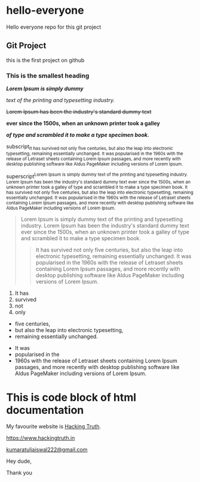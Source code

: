 # hello-everyone
Hello everyone repo for this git project

## Git Project

this is the first project on github

### This is the smallest heading


***Lorem Ipsum is simply dummy*** 

*text of the printing and typesetting industry.*

~~Lorem Ipsum has been the industry's standard dummy text~~

**ever since the 1500s, when an unknown printer took a galley**

***of type and scrambled it to make a type specimen book.***

subscript<sub>It has survived not only five centuries, but also the leap into electronic typesetting, remaining essentially unchanged. It was popularised in the 1960s with the release of Letraset sheets containing Lorem Ipsum passages, and more recently with desktop publishing software like Aldus PageMaker including versions of Lorem Ipsum.</sub>

superscript<sup>Lorem Ipsum is simply dummy text of the printing and typesetting industry. Lorem Ipsum has been the industry's standard dummy text ever since the 1500s, when an unknown printer took a galley of type and scrambled it to make a type specimen book. It has survived not only five centuries, but also the leap into electronic typesetting, remaining essentially unchanged. It was popularised in the 1960s with the release of Letraset sheets containing Lorem Ipsum passages, and more recently with desktop publishing software like Aldus PageMaker including versions of Lorem Ipsum.</sup>


> Lorem Ipsum is simply dummy text of the printing and typesetting industry. Lorem Ipsum has been the industry's standard dummy text ever since the 1500s, when an unknown printer took a galley of type and scrambled it to make a type specimen book. 
> 
>> It has survived not only five centuries, but also the leap into electronic typesetting, remaining essentially unchanged. It was popularised in the 1960s with the release of Letraset sheets containing Lorem Ipsum passages, and more recently with desktop publishing software like Aldus PageMaker including versions of Lorem Ipsum.

1. It has
2. survived
3. not
4. only 

- five centuries,
- but also the leap into electronic typesetting,
- remaining essentially unchanged.

* It was
* popularised in the
* 1960s with the release of Letraset sheets containing Lorem Ipsum passages, and more recently with desktop publishing software like Aldus PageMaker including versions of Lorem Ipsum.
<html>
  <head><title>TITLE</title></head>
  <body>
    <h1>This is code block of html documentation</h1>
  </body>
  </html>

My favourite website is [Hacking Truth](https://www.hackingtruth.org "It's so powerful and useful website").

<https://www.hackingtruth.in>

<kumaratuljaiswal222@gmail.com>

Hey dude,


Thank you 
